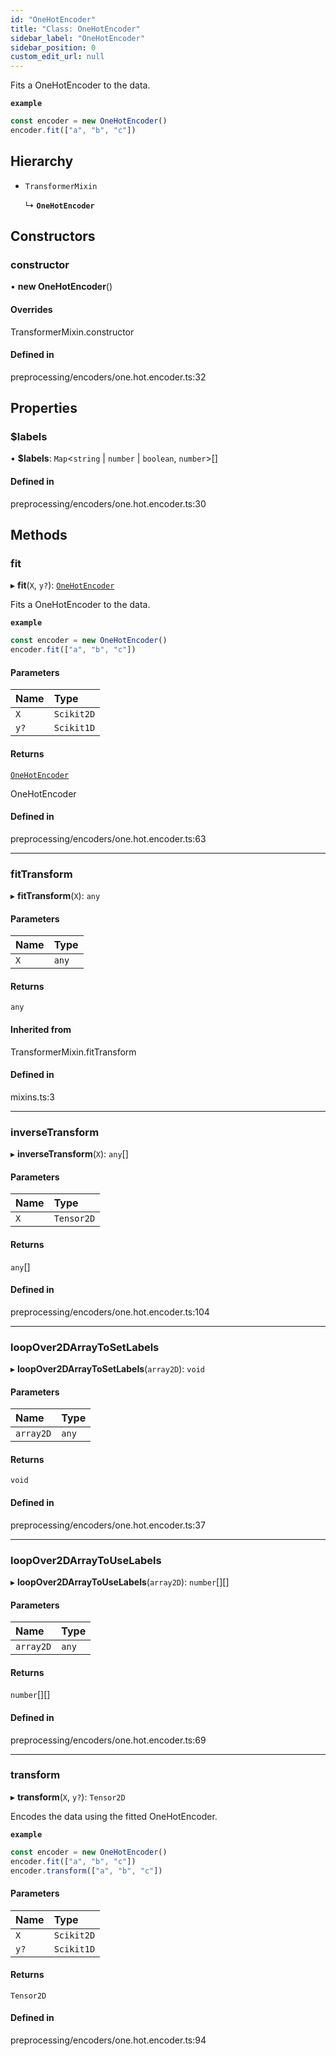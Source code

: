 ```yaml
---
id: "OneHotEncoder"
title: "Class: OneHotEncoder"
sidebar_label: "OneHotEncoder"
sidebar_position: 0
custom_edit_url: null
---
```


Fits a OneHotEncoder to the data.

**`example`**
```js
const encoder = new OneHotEncoder()
encoder.fit(["a", "b", "c"])
```

## Hierarchy

- `TransformerMixin`

  ↳ **`OneHotEncoder`**

## Constructors

### constructor

• **new OneHotEncoder**()

#### Overrides

TransformerMixin.constructor

#### Defined in

preprocessing/encoders/one.hot.encoder.ts:32

## Properties

### $labels

• **$labels**: `Map`<`string` \| `number` \| `boolean`, `number`\>[]

#### Defined in

preprocessing/encoders/one.hot.encoder.ts:30

## Methods

### fit

▸ **fit**(`X`, `y?`): [`OneHotEncoder`](OneHotEncoder)

Fits a OneHotEncoder to the data.

**`example`**
```js
const encoder = new OneHotEncoder()
encoder.fit(["a", "b", "c"])
```

#### Parameters

| Name | Type |
| :------ | :------ |
| `X` | `Scikit2D` |
| `y?` | `Scikit1D` |

#### Returns

[`OneHotEncoder`](OneHotEncoder)

OneHotEncoder

#### Defined in

preprocessing/encoders/one.hot.encoder.ts:63

___

### fitTransform

▸ **fitTransform**(`X`): `any`

#### Parameters

| Name | Type |
| :------ | :------ |
| `X` | `any` |

#### Returns

`any`

#### Inherited from

TransformerMixin.fitTransform

#### Defined in

mixins.ts:3

___

### inverseTransform

▸ **inverseTransform**(`X`): `any`[]

#### Parameters

| Name | Type |
| :------ | :------ |
| `X` | `Tensor2D` |

#### Returns

`any`[]

#### Defined in

preprocessing/encoders/one.hot.encoder.ts:104

___

### loopOver2DArrayToSetLabels

▸ **loopOver2DArrayToSetLabels**(`array2D`): `void`

#### Parameters

| Name | Type |
| :------ | :------ |
| `array2D` | `any` |

#### Returns

`void`

#### Defined in

preprocessing/encoders/one.hot.encoder.ts:37

___

### loopOver2DArrayToUseLabels

▸ **loopOver2DArrayToUseLabels**(`array2D`): `number`[][]

#### Parameters

| Name | Type |
| :------ | :------ |
| `array2D` | `any` |

#### Returns

`number`[][]

#### Defined in

preprocessing/encoders/one.hot.encoder.ts:69

___

### transform

▸ **transform**(`X`, `y?`): `Tensor2D`

Encodes the data using the fitted OneHotEncoder.

**`example`**
```js
const encoder = new OneHotEncoder()
encoder.fit(["a", "b", "c"])
encoder.transform(["a", "b", "c"])
```

#### Parameters

| Name | Type |
| :------ | :------ |
| `X` | `Scikit2D` |
| `y?` | `Scikit1D` |

#### Returns

`Tensor2D`

#### Defined in

preprocessing/encoders/one.hot.encoder.ts:94
